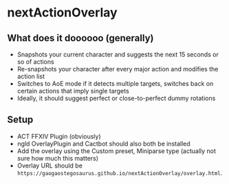 # nextActionOverlay

## What does it doooooo (generally)

- Snapshots your current character and suggests the next 15 seconds or so of actions
- Re-snapshots your character after every major action and modifies the action list
- Switches to AoE mode if it detects multiple targets, switches back on certain actions that imply single targets
- Ideally, it should suggest perfect or close-to-perfect dummy rotations

## Setup

- ACT FFXIV Plugin (obviously)
- ngld OverlayPlugin and Cactbot should also both be installed
- Add the overlay using the Custom preset, Miniparse type (actually not sure how much this matters)
- Overlay URL should be `https://gaogaostegosaurus.github.io/nextActionOverlay/overlay.html`.
